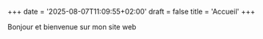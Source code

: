 +++
date = '2025-08-07T11:09:55+02:00'
draft = false
title = 'Accueil'
+++

Bonjour et bienvenue sur mon site web